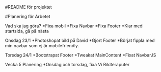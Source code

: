#README för projektet

#Planering för Arbetet

Vad ska jag göra?
*Fixa mobil
*Fixa Navbar
*Fixa Footer
*Klar med startsida, gå på nästa


Onsdag 23/1
*Photoshopat bild på David
*Gjort Footer
*Börjat fippla med min navbar som ej är mobilefriendly.

Torsdag 24/1
*Bootstrapat Footer
*Tweakat MainContent
*Fixat NavbarJS

Vecka 5 Planering
*Onsdag och torsdag, fixa Vi Bildteraputer
